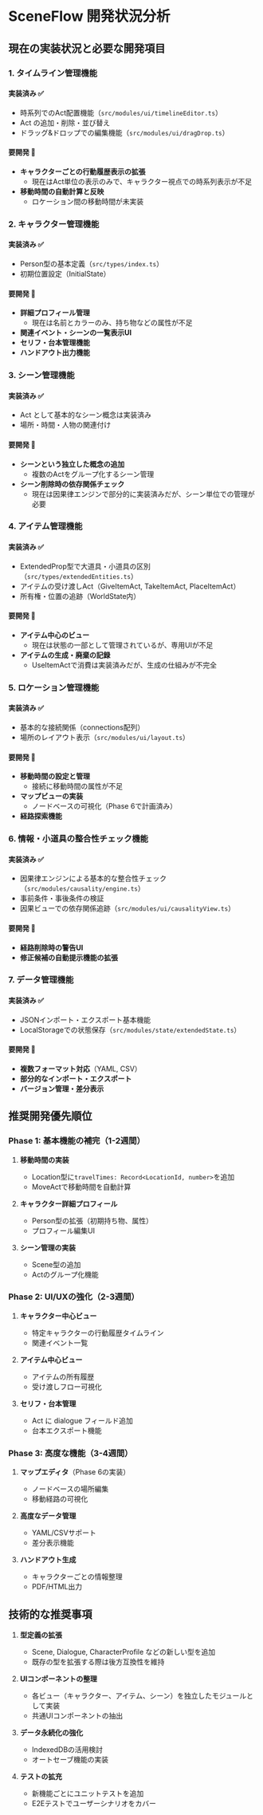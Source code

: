 # SceneFlow 開発状況分析

## 現在の実装状況と必要な開発項目

### 1. タイムライン管理機能

#### 実装済み ✅
- 時系列でのAct配置機能（`src/modules/ui/timelineEditor.ts`）
- Act の追加・削除・並び替え
- ドラッグ&ドロップでの編集機能（`src/modules/ui/dragDrop.ts`）

#### 要開発 🔲
- **キャラクターごとの行動履歴表示の拡張**
  - 現在はAct単位の表示のみで、キャラクター視点での時系列表示が不足
- **移動時間の自動計算と反映**
  - ロケーション間の移動時間が未実装

### 2. キャラクター管理機能

#### 実装済み ✅
- Person型の基本定義（`src/types/index.ts`）
- 初期位置設定（InitialState）

#### 要開発 🔲
- **詳細プロフィール管理**
  - 現在は名前とカラーのみ、持ち物などの属性が不足
- **関連イベント・シーンの一覧表示UI**
- **セリフ・台本管理機能**
- **ハンドアウト出力機能**

### 3. シーン管理機能

#### 実装済み ✅
- Act として基本的なシーン概念は実装済み
- 場所・時間・人物の関連付け

#### 要開発 🔲
- **シーンという独立した概念の追加**
  - 複数のActをグループ化するシーン管理
- **シーン削除時の依存関係チェック**
  - 現在は因果律エンジンで部分的に実装済みだが、シーン単位での管理が必要

### 4. アイテム管理機能

#### 実装済み ✅
- ExtendedProp型で大道具・小道具の区別（`src/types/extendedEntities.ts`）
- アイテムの受け渡しAct（GiveItemAct, TakeItemAct, PlaceItemAct）
- 所有権・位置の追跡（WorldState内）

#### 要開発 🔲
- **アイテム中心のビュー**
  - 現在は状態の一部として管理されているが、専用UIが不足
- **アイテムの生成・廃棄の記録**
  - UseItemActで消費は実装済みだが、生成の仕組みが不完全

### 5. ロケーション管理機能

#### 実装済み ✅
- 基本的な接続関係（connections配列）
- 場所のレイアウト表示（`src/modules/ui/layout.ts`）

#### 要開発 🔲
- **移動時間の設定と管理**
  - 接続に移動時間の属性が不足
- **マップビューの実装**
  - ノードベースの可視化（Phase 6で計画済み）
- **経路探索機能**

### 6. 情報・小道具の整合性チェック機能

#### 実装済み ✅
- 因果律エンジンによる基本的な整合性チェック（`src/modules/causality/engine.ts`）
- 事前条件・事後条件の検証
- 因果ビューでの依存関係追跡（`src/modules/ui/causalityView.ts`）

#### 要開発 🔲
- **経路削除時の警告UI**
- **修正候補の自動提示機能の拡張**

### 7. データ管理機能

#### 実装済み ✅
- JSONインポート・エクスポート基本機能
- LocalStorageでの状態保存（`src/modules/state/extendedState.ts`）

#### 要開発 🔲
- **複数フォーマット対応**（YAML, CSV）
- **部分的なインポート・エクスポート**
- **バージョン管理・差分表示**

## 推奨開発優先順位

### Phase 1: 基本機能の補完（1-2週間）
1. **移動時間の実装**
   - Location型に`travelTimes: Record<LocationId, number>`を追加
   - MoveActで移動時間を自動計算
   
2. **キャラクター詳細プロフィール**
   - Person型の拡張（初期持ち物、属性）
   - プロフィール編集UI

3. **シーン管理の実装**
   - Scene型の追加
   - Actのグループ化機能

### Phase 2: UI/UXの強化（2-3週間）
1. **キャラクター中心ビュー**
   - 特定キャラクターの行動履歴タイムライン
   - 関連イベント一覧

2. **アイテム中心ビュー**
   - アイテムの所有履歴
   - 受け渡しフロー可視化

3. **セリフ・台本管理**
   - Act に dialogue フィールド追加
   - 台本エクスポート機能

### Phase 3: 高度な機能（3-4週間）
1. **マップエディタ**（Phase 6の実装）
   - ノードベースの場所編集
   - 移動経路の可視化

2. **高度なデータ管理**
   - YAML/CSVサポート
   - 差分表示機能

3. **ハンドアウト生成**
   - キャラクターごとの情報整理
   - PDF/HTML出力

## 技術的な推奨事項

1. **型定義の拡張**
   - Scene, Dialogue, CharacterProfile などの新しい型を追加
   - 既存の型を拡張する際は後方互換性を維持

2. **UIコンポーネントの整理**
   - 各ビュー（キャラクター、アイテム、シーン）を独立したモジュールとして実装
   - 共通UIコンポーネントの抽出

3. **データ永続化の強化**
   - IndexedDBの活用検討
   - オートセーブ機能の実装

4. **テストの拡充**
   - 新機能ごとにユニットテストを追加
   - E2Eテストでユーザーシナリオをカバー

